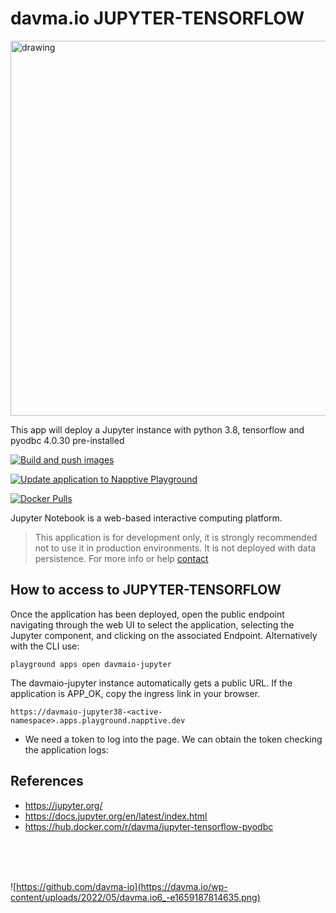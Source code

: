 # davma.io JUPYTER-TENSORFLOW

<!-- ![https://github.com/davma-io](https://www.gstatic.com/devrel-devsite/prod/v0e5fe81d770a1c83a74ae94cff5f78c2b690ac595b30fc2439f12b56fdf9fe78/tensorflow/images/lockup.svg) -->
<img src="https://www.gstatic.com/devrel-devsite/prod/v0e5fe81d770a1c83a74ae94cff5f78c2b690ac595b30fc2439f12b56fdf9fe78/tensorflow/images/lockup.svg" alt="drawing" width="600"/>

This app will deploy a Jupyter instance with python 3.8, tensorflow and pyodbc 4.0.30 pre-installed

[![Build and push images](https://github.com/davma-io-images/jupyter-tensorflow-pyodbc/actions/workflows/docker-image.yml/badge.svg)](https://github.com/davma-io-images/jupyter-tensorflow-pyodbc/actions/workflows/docker-image.yml)

[![Update application to Napptive Playground](https://github.com/davma-io-templates/jupyter-templates/actions/workflows/jupiterTF-napptive-push.yml/badge.svg)](https://github.com/davma-io-templates/jupyter-templates/actions/workflows/jupiterTF-napptive-push.yml)

[![Docker Pulls](https://img.shields.io/docker/pulls/davma/jupyter-tensorflow-pyodbc?logo=docker&logoColor=white)](https://hub.docker.com/r/davma/jupyter-tensorflow-pyodbc)  

Jupyter Notebook is a web-based interactive computing platform.

> This application is for development only, it is strongly recommended not to use it in production environments. It is not deployed with data persistence. For more info or help [contact](mailto:contact@davma.io)



## How to access to JUPYTER-TENSORFLOW

Once the application has been deployed, open the public endpoint navigating through the web UI to select the application, selecting the Jupyter component, and clicking on the associated Endpoint. Alternatively with the CLI use:

```
playground apps open davmaio-jupyter
```

The davmaio-jupyter instance automatically gets a public URL. If the application is APP_OK, copy the ingress link in your browser. 

```
https://davmaio-jupyter38-<active-namespace>.apps.playground.napptive.dev
```

- We need a token to log into the page. We can obtain the token checking the application logs:


## References
* https://jupyter.org/
* https://docs.jupyter.org/en/latest/index.html
* https://hub.docker.com/r/davma/jupyter-tensorflow-pyodbc

</br>
</br>
</br>

![https://github.com/davma-io](https://davma.io/wp-content/uploads/2022/05/davma.io6_-e1659187814635.png)
</br>
</br>
</br>